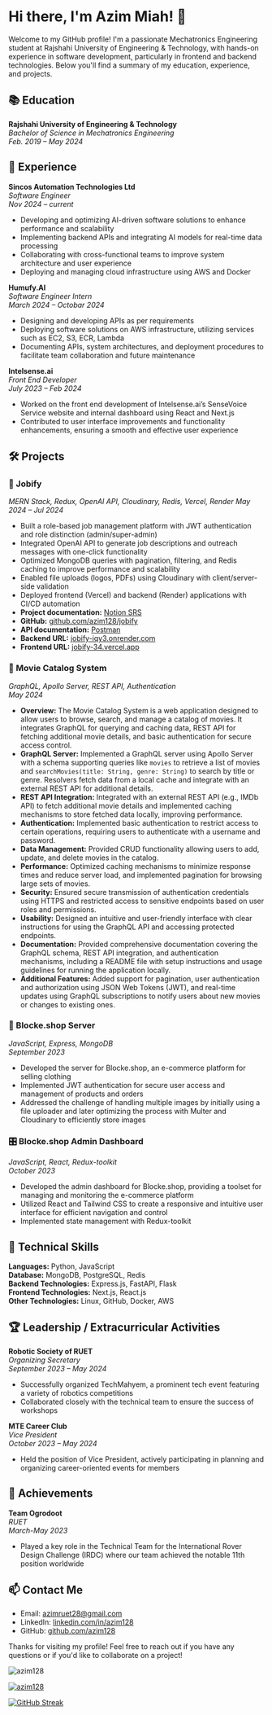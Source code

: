 # Hi there, I'm Azim Miah! 👋

Welcome to my GitHub profile! I'm a passionate Mechatronics Engineering student at Rajshahi University of Engineering & Technology, with hands-on experience in software development, particularly in frontend and backend technologies. Below you'll find a summary of my education, experience, and projects.

## 📚 Education
**Rajshahi University of Engineering & Technology**  
*Bachelor of Science in Mechatronics Engineering*  
*Feb. 2019 – May 2024*

## 💼 Experience

**Sincos Automation Technologies Ltd**  
*Software Engineer*  
*Nov 2024 – current*  
- Developing and optimizing AI-driven software solutions to enhance performance and scalability
- Implementing backend APIs and integrating AI models for real-time data processing
- Collaborating with cross-functional teams to improve system architecture and user experience
- Deploying and managing cloud infrastructure using AWS and Docker

**Humufy.AI**  
*Software Engineer Intern*  
*March 2024 – Octobar 2024*  
- Designing and developing APIs as per requirements
- Deploying software solutions on AWS infrastructure, utilizing services such as EC2, S3, ECR, Lambda
- Documenting APIs, system architectures, and deployment procedures to facilitate team collaboration and future maintenance

**Intelsense.ai**  
*Front End Developer*  
*July 2023 – Feb 2024*  
- Worked on the front end development of Intelsense.ai’s SenseVoice Service website and internal dashboard using React and Next.js
- Contributed to user interface improvements and functionality enhancements, ensuring a smooth and effective user experience

## 🛠 Projects

### 💼 Jobify

*MERN Stack, Redux, OpenAI API, Cloudinary, Redis, Vercel, Render*
*May 2024 – Jul 2024*

* Built a role-based job management platform with JWT authentication and role distinction (admin/super-admin)
* Integrated OpenAI API to generate job descriptions and outreach messages with one-click functionality
* Optimized MongoDB queries with pagination, filtering, and Redis caching to improve performance and scalability
* Enabled file uploads (logos, PDFs) using Cloudinary with client/server-side validation
* Deployed frontend (Vercel) and backend (Render) applications with CI/CD automation
* **Project documentation:** [Notion SRS](https://oval-sword-5ca.notion.site/SRS-1323c6afeee380ceadfce4f266a90df6)
* **GitHub:** [github.com/azim128/jobify](https://github.com/azim128/jobify)
* **API documentation:** [Postman](https://documenter.getpostman.com/view/31589139/2sAY4xB2qG)
* **Backend URL:** [jobify-iqy3.onrender.com](https://jobify-iqy3.onrender.com)
* **Frontend URL:** [jobify-34.vercel.app](https://jobify-34.vercel.app/)

### 🎥 Movie Catalog System
*GraphQL, Apollo Server, REST API, Authentication*  
*May 2024*  
- **Overview:** The Movie Catalog System is a web application designed to allow users to browse, search, and manage a catalog of movies. It integrates GraphQL for querying and caching data, REST API for fetching additional movie details, and basic authentication for secure access control.
- **GraphQL Server:** Implemented a GraphQL server using Apollo Server with a schema supporting queries like `movies` to retrieve a list of movies and `searchMovies(title: String, genre: String)` to search by title or genre. Resolvers fetch data from a local cache and integrate with an external REST API for additional details.
- **REST API Integration:** Integrated with an external REST API (e.g., IMDb API) to fetch additional movie details and implemented caching mechanisms to store fetched data locally, improving performance.
- **Authentication:** Implemented basic authentication to restrict access to certain operations, requiring users to authenticate with a username and password.
- **Data Management:** Provided CRUD functionality allowing users to add, update, and delete movies in the catalog.
- **Performance:** Optimized caching mechanisms to minimize response times and reduce server load, and implemented pagination for browsing large sets of movies.
- **Security:** Ensured secure transmission of authentication credentials using HTTPS and restricted access to sensitive endpoints based on user roles and permissions.
- **Usability:** Designed an intuitive and user-friendly interface with clear instructions for using the GraphQL API and accessing protected endpoints.
- **Documentation:** Provided comprehensive documentation covering the GraphQL schema, REST API integration, and authentication mechanisms, including a README file with setup instructions and usage guidelines for running the application locally.
- **Additional Features:** Added support for pagination, user authentication and authorization using JSON Web Tokens (JWT), and real-time updates using GraphQL subscriptions to notify users about new movies or changes to existing ones.



### 🛒 Blocke.shop Server
*JavaScript, Express, MongoDB*  
*September 2023*  
- Developed the server for Blocke.shop, an e-commerce platform for selling clothing
- Implemented JWT authentication for secure user access and management of products and orders
- Addressed the challenge of handling multiple images by initially using a file uploader and later optimizing the process with Multer and Cloudinary to efficiently store images

### 🎛️ Blocke.shop Admin Dashboard
*JavaScript, React, Redux-toolkit*  
*October 2023*  
- Developed the admin dashboard for Blocke.shop, providing a toolset for managing and monitoring the e-commerce platform
- Utilized React and Tailwind CSS to create a responsive and intuitive user interface for efficient navigation and control
- Implemented state management with Redux-toolkit

## 🧰 Technical Skills
**Languages:** Python, JavaScript  
**Database:** MongoDB, PostgreSQL, Redis  
**Backend Technologies:** Express.js, FastAPI, Flask  
**Frontend Technologies:** Next.js, React.js  
**Other Technologies:** Linux, GitHub, Docker, AWS

## 🏆 Leadership / Extracurricular Activities
**Robotic Society of RUET**  
*Organizing Secretary*  
*September 2023 – May 2024*  
- Successfully organized TechMahyem, a prominent tech event featuring a variety of robotics competitions
- Collaborated closely with the technical team to ensure the success of workshops

**MTE Career Club**  
*Vice President*  
*October 2023 – May 2024*  
- Held the position of Vice President, actively participating in planning and organizing career-oriented events for members

## 🏅 Achievements
**Team Ogrodoot**  
*RUET*  
*March-May 2023*  
- Played a key role in the Technical Team for the International Rover Design Challenge (IRDC) where our team achieved the notable 11th position worldwide

## 📫 Contact Me
- Email: [azimruet28@gmail.com](mailto:azimruet28@gmail.com)
- LinkedIn: [linkedin.com/in/azim128](https://linkedin.com/in/azim128/)
- GitHub: [github.com/azim128](https://github.com/azim128)

Thanks for visiting my profile! Feel free to reach out if you have any questions or if you'd like to collaborate on a project!


<p align="left"> <img src="https://komarev.com/ghpvc/?username=azim128&label=Profile%20views&color=0e75b6&style=flat" alt="azim128" /> </p>

<p align="left" > <a href="https://github.com/ryo-ma/github-profile-trophy"><img src="https://github-profile-trophy.vercel.app/?username=azim128&row=1&column=5&theme=onedark" alt="azim128" /></a> </p>

<a href="https://git.io/streak-stats"><img src="https://git-hub-streak-stats.vercel.app?user=azim128&theme=dark" alt="GitHub Streak" /></a>
